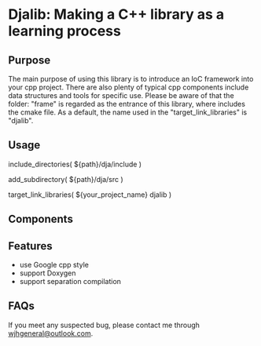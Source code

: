 # Djalib: Making a C++ library as a learning process

## Purpose
The main purpose of using this library is to introduce an IoC framework into your cpp project.
There are also plenty of typical cpp components include data structures and tools for specific use.
Please be aware of that the folder: "frame" is regarded as the entrance of this library, where includes the cmake file.
As a default, the name used in the "target_link_libraries" is "djalib".

## Usage
include_directories( ${path}/dja/include )

add_subdirectory( ${path}/dja/src )

target_link_libraries( ${your_project_name} djalib )

## Components

## Features
- use Google cpp style
- support Doxygen
- support separation compilation

## FAQs
If you meet any suspected bug, please contact me through <wjhgeneral@outlook.com>.